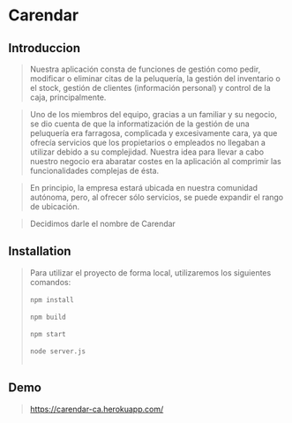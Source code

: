 # Carendar

## Introduccion

> Nuestra aplicación consta de funciones de gestión como pedir, modificar o eliminar citas de la peluquería, la gestión del inventario o el stock, gestión de clientes (información personal) y control de la caja, principalmente.

> Uno de los miembros del equipo, gracias a un familiar y su negocio, se dio cuenta de que la informatización de la gestión de una peluquería era farragosa, complicada y excesivamente cara, ya que ofrecía servicios que los propietarios o empleados no llegaban a utilizar debido a su complejidad.
Nuestra idea para llevar a cabo nuestro negocio era abaratar costes en la aplicación al comprimir las funcionalidades complejas de ésta.

> En principio, la empresa estará ubicada en nuestra comunidad autónoma, pero, al ofrecer sólo servicios, se puede expandir el rango de ubicación.

>Decidimos darle el nombre de Carendar

## Installation

> Para utilizar el proyecto de forma local, utilizaremos los siguientes comandos:  <br><br> 
```npm install```<br><br>
```npm build```<br><br>
```npm start```<br><br>
```node server.js```<br><br>

## Demo

> https://carendar-ca.herokuapp.com/
